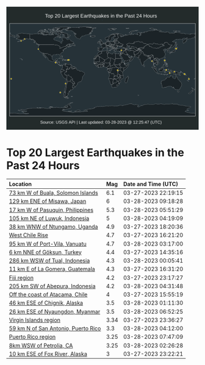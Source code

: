 ![Map](./map.png)

# Top 20 Largest Earthquakes in the Past 24 Hours

| Location | Mag | Date and Time (UTC) |
|:---|:---|:---|
| [73 km W of Buala, Solomon Islands](https://earthquake.usgs.gov/earthquakes/eventpage/us6000k05c) | 6.1 | 03-27-2023 22:19:15 |
| [129 km ENE of Misawa, Japan](https://earthquake.usgs.gov/earthquakes/eventpage/us6000k09q) | 6 | 03-28-2023 09:18:28 |
| [17 km W of Pasuquin, Philippines](https://earthquake.usgs.gov/earthquakes/eventpage/us6000k091) | 5.3 | 03-28-2023 05:51:29 |
| [105 km NE of Luwuk, Indonesia](https://earthquake.usgs.gov/earthquakes/eventpage/us6000k08q) | 5 | 03-28-2023 04:19:09 |
| [38 km WNW of Ntungamo, Uganda](https://earthquake.usgs.gov/earthquakes/eventpage/us6000k03l) | 4.9 | 03-27-2023 18:20:36 |
| [West Chile Rise](https://earthquake.usgs.gov/earthquakes/eventpage/us7000jn1d) | 4.7 | 03-27-2023 16:21:20 |
| [95 km W of Port-Vila, Vanuatu](https://earthquake.usgs.gov/earthquakes/eventpage/us6000k08j) | 4.7 | 03-28-2023 03:17:00 |
| [6 km NNE of Göksun, Turkey](https://earthquake.usgs.gov/earthquakes/eventpage/us7000jn0d) | 4.4 | 03-27-2023 14:35:16 |
| [286 km WSW of Tual, Indonesia](https://earthquake.usgs.gov/earthquakes/eventpage/us6000k07h) | 4.3 | 03-28-2023 00:05:41 |
| [11 km E of La Gomera, Guatemala](https://earthquake.usgs.gov/earthquakes/eventpage/us7000jn1g) | 4.3 | 03-27-2023 16:31:20 |
| [Fiji region](https://earthquake.usgs.gov/earthquakes/eventpage/us6000k079) | 4.2 | 03-27-2023 23:17:27 |
| [205 km SW of Abepura, Indonesia](https://earthquake.usgs.gov/earthquakes/eventpage/us6000k08t) | 4.2 | 03-28-2023 04:31:48 |
| [Off the coast of Atacama, Chile](https://earthquake.usgs.gov/earthquakes/eventpage/us7000jn12) | 4 | 03-27-2023 15:55:19 |
| [46 km ESE of Chignik, Alaska](https://earthquake.usgs.gov/earthquakes/eventpage/ak0233zwf1z7) | 3.5 | 03-28-2023 01:11:30 |
| [26 km ESE of Nyaungdon, Myanmar](https://earthquake.usgs.gov/earthquakes/eventpage/us6000k09e) | 3.5 | 03-28-2023 06:52:25 |
| [Virgin Islands region](https://earthquake.usgs.gov/earthquakes/eventpage/pr71401823) | 3.34 | 03-27-2023 23:36:27 |
| [59 km N of San Antonio, Puerto Rico](https://earthquake.usgs.gov/earthquakes/eventpage/pr71401848) | 3.3 | 03-28-2023 04:12:00 |
| [Puerto Rico region](https://earthquake.usgs.gov/earthquakes/eventpage/pr71401873) | 3.25 | 03-28-2023 07:47:09 |
| [8km WSW of Petrolia, CA](https://earthquake.usgs.gov/earthquakes/eventpage/nc73863320) | 3.25 | 03-28-2023 02:26:28 |
| [10 km ESE of Fox River, Alaska](https://earthquake.usgs.gov/earthquakes/eventpage/ak0233ym1kt0) | 3 | 03-27-2023 23:22:21 |
